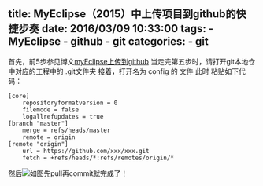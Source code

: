 title: MyEclipse（2015）中上传项目到github的快捷步奏
date: 2016/03/09 10:33:00
tags:
    - MyEclipse
    - github
    - git
categories:
    - git
---

首先，前5步参见博文[myEclipse上传到github](http://www.mamicode.com/info-detail-928508.html)
当走完第五步时，请打开git本地仓中对应的工程中的 .git文件夹
接着，打开名为 config 的 文件
此时 粘贴如下代码：

```
[core]
	repositoryformatversion = 0
	filemode = false
	logallrefupdates = true
[branch "master"]
	merge = refs/heads/master
	remote = origin
[remote "origin"]
	url = https://github.com/xxx/xxx.git
	fetch = +refs/heads/*:refs/remotes/origin/*

```
然后![如图](http://img.blog.csdn.net/20160309103243053)先pull再commit就完成了！